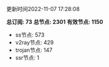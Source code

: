 更新时间2022-11-07 17:28:08

**总订阅: 73**
**总节点: 2301**
**有效节点: 1150**
- ss节点: 573
- v2ray节点: 429
- trojan节点: 147
- ssr节点: 1
